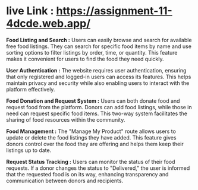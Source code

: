 # live Link : https://assignment-11-4dcde.web.app/

**Food Listing and Search :** Users can easily browse and search for available free food listings. They can search for specific food items by name and use sorting options to filter listings by order, time, or quantity. This feature makes it convenient for users to find the food they need quickly.

**User Authentication :** The website requires user authentication, ensuring that only registered and logged-in users can access its features. This helps maintain privacy and security while also enabling users to interact with the platform effectively.

**Food Donation and Request System :** Users can both donate food and request food from the platform. Donors can add food listings, while those in need can request specific food items. This two-way system facilitates the sharing of food resources within the community.

**Food Management :** The "Manage My Product" route allows users to update or delete the food listings they have added. This feature gives donors control over the food they are offering and helps them keep their listings up to date.

**Request Status Tracking :** Users can monitor the status of their food requests. If a donor changes the status to "Delivered," the user is informed that the requested food is on its way, enhancing transparency and communication between donors and recipients.
